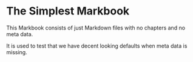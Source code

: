 # The Simplest Markbook

This Markbook consists of just Markdown files with no chapters and no meta data.

It is used to test that we have decent looking defaults when meta data is missing.
